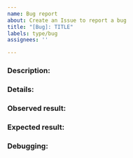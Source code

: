 ```yaml
---
name: Bug report
about: Create an Issue to report a bug
title: "[Bug]: TITLE"
labels: type/bug
assignees: ''

---
```


<!-- Make sure we don't have an existing Issue that reports the bug you are seeing (both open and closed). 
If you do find an existing Issue, re-open or add a comment to that Issue instead of creating a new one. -->

### Description:
<!-- Briefly describe the bug you are facing.-->



### Details:
<!-- Provide relevant information re: your setup (Copilot version, OS/Arch, type of manifest or pipeline, AWS region, etc. -->



### Observed result:
<!-- Please provide command output. -->



### Expected result:
<!-- Describe what you expected. -->



### Debugging:
<!-- Describe the steps you have taken to debug this issue. What docs have you looked at? What else have you tried? -->
